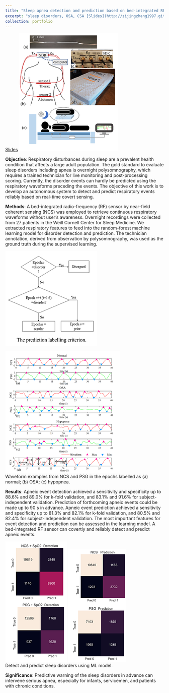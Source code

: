 ```yaml
---
title: "Sleep apnea detection and prediction based on bed-integrated RF sensor "
excerpt: "sleep disorders, OSA, CSA [Slides](http://zijingzhang1997.github.io/files/sleep/sleep_study_intro.pdf) <br/><img src='/images/sleep/pic1.png'>"
collection: portfolio
---
```

[Slides](http://zijingzhang1997.github.io/files/sleep/sleep_study_intro.pdf)
<img src='/images/sleep/pic2.png'>  <br/>

**Objective**: Respiratory disturbances during sleep are a prevalent health condition that affects a large adult population. The gold standard to evaluate sleep disorders including apnea is overnight polysomnography, which requires a trained technician for live monitoring and post-processing scoring. Currently, the disorder events can hardly be predicted using the respiratory waveforms preceding the events.  The objective of this work is to develop an autonomous system to detect and predict respiratory events reliably based on real-time covert sensing. 


**Methods**: A bed-integrated radio-frequency (RF) sensor by near-field coherent sensing (NCS) was employed to retrieve continuous respiratory waveforms without user’s awareness. Overnight recordings were collected from 27 patients in the Weill Cornell Center for Sleep Medicine. We extracted respiratory features to feed into the random-forest machine learning model for disorder detection and prediction. The technician annotation, derived from observation by polysomnography, was used as the ground truth during the supervised learning. 

<img src='/images/sleep/pic3.png'>  <br/>


<img src='/images/sleep/pic4.png'>  <br/>
Waveform examples from NCS and PSG in the epochs labelled as (a) normal; (b) OSA; (c) hypopnea. 


**Results**: Apneic event detection achieved a sensitivity and specificity up to 88.6% and 89.0% for k-fold validation, and 83.1% and 91.6% for subject-independent validation.  Prediction of forthcoming apneic events could be made up to 90 s in advance. Apneic event prediction achieved a sensitivity and specificity up to 81.3% and 82.1% for k-fold validation, and 80.5% and 82.4% for subject-independent validation. The most important features for event detection and prediction can be assessed in the learning model.  A bed-integrated RF sensor can covertly and reliably detect and predict apneic events. 


<img src='/images/sleep/pic5.png'> 
<img src='/images/sleep/pic6.png'>  <br/>
Detect and predict sleep disorders using ML model.

**Significance**: Predictive warning of the sleep disorders in advance can intervene serious apnea, especially for infants, servicemen, and patients with chronic conditions. 
  
